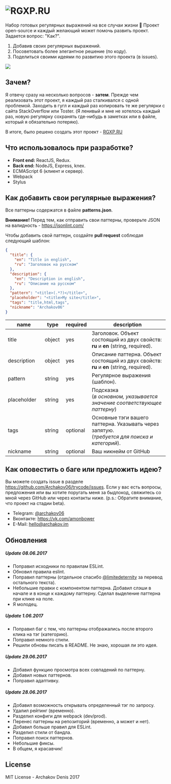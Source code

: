 ![RGXP.RU](https://archakov.im/uploads/rgxp-logo.svg?1)
=========

Набор готовых регулярных выражений на все случаи жизни 👀
Проект open-source и каждый желающий может помочь развить проект. Задается вопрос: "Как?".

 1. Добавив своих регулярных выражений.
 2. Посоветовать более элегантное решение (по коду).
 3. Поделиться своими идеями по развитию этого проекта (в issues).


 ![](https://archakov.im/uploads/rgxp.png)

## Зачем?
Я отвечу сразу на несколько вопросов - **затем**. Прежде чем реализовать этот проект, я каждый раз сталкивался с одной проблемой. Заходить в гугл и каждый раз копировать те же регулярки с сайта StackOverflow или Toster. (Я ленивый и мне не хотелось каждый раз, новую регулярку сохранять где-нибудь в заметках или в файле, который я обязательно потеряю).

В итоге, было решено создать этот проект - [RGXP.RU](https://rgxp.ru)

## Что использовалось при разработке?

 - **Front end:** ReactJS, Redux.
 - **Back end:** NodeJS, Express, knex.
 - ECMAScript 6 (клиент и сервер).
 - Webpack
 - Stylus

## Как добавить свои регулярные выражения?

Все паттерны содержатся в файле **patterns.json**.

**Внимание!** Перед тем, как отправить свои паттерны, проверьте JSON на валидность - https://jsonlint.com/

Чтобы добавить свой паттерн, создайте **pull request** соблюдая следующий шаблон:

```json
{
  "title": {
    "en": "Title in english",
    "ru": "Заголовок на русском"
  },
  "description": {
    "en": "Description in english",
    "ru": "Описание на русском"
  },
  "pattern": "<title>(.*?)</title>",
  "placeholder": "<title>My site</title>",
  "tags": "title,html,tags",
  "nickname": "Archakov06"
}
```

<table class="table table-bordered table-striped">
    <thead>
    <tr>
        <th style="width: 100px;">name</th>
        <th style="width: 50px;">type</th>
        <th style="width: 50px;">required</th>
        <th>description</th>
    </tr>
    </thead>
    <tbody>
    <tr>
      <td>title</td>
      <td>object</td>
      <td>yes</td>
      <td>Заголовок. Объект состоящий из двух свойств: <b>ru</b> и <b>en</b> (string, required).</td>
    </tr>
    <tr>
      <td>description</td>
      <td>object</td>
      <td>yes</td>
      <td>Описание паттерна. Объект состоящий из двух свойств: <b>ru</b> и <b>en</b> (string, required).</td>
    </tr>
    <tr>
      <td>pattern</td>
      <td>string</td>
      <td>yes</td>
      <td>Регулярное выражения (шаблон).</td>
    </tr>
    <tr>
      <td>placeholder</td>
      <td>string</td>
      <td>yes</td>
      <td>Подсказка <br>(<i>в основном, указывается значение соответствующее паттерну</i>)</td>
    </tr>
    <tr>
      <td>tags</td>
      <td>string</td>
      <td>optional</td>
      <td>Основные тэги вашего паттерна. Указывать через запятую.<br>(<i>требуется для поиска и категорий</i>).</td>
    </tr>
    <tr>
      <td>nickname</td>
      <td>string</td>
      <td>optional</td>
      <td>Ваш никнейм от GitHub</td>
    </tr>
    </tbody>
</table>

## Как оповестить о баге или предложить идею?
Вы можете создать issue в разделе
<https://github.com/Archakov06/trycode/issues>. Если у вас есть вопросы, предложения или вы хотите поругать меня за быдлокод, свяжитесь со мной через GitHub или через контакты ниже. (p.s.: Обратите внимание, что проект на стадии beta).

- Telegram: [@archakov06](https://t.me/archakov06)
- Вконтакте: https://vk.com/amonbower
- E-Mail: [hello@archakov.im](mailto:hello@archakov.im)

## Обновления

##### Update 08.06.2017
- Поправил исходники по правилам ESLint.
- Обновил правила eslint.
- Поправил паттерны (отдельное спасибо [@limitedeternity](https://github.com/limitedeternity) за перевод остального текста).
- Небольшие правки с компонентом паттерна. Добавил слэши в начале и в конце к каждому паттерну. Сделал выделение паттерна при клике на поле.
- Я молодец.

##### Update 1.06.2017
- Поправил баг с тем, что паттерны отображались после второго клика на тэг (категорию).
- Поправил немного стили.
- Решили обновы писать в README. Не знаю, хорошая ли это идея.

##### Update 29.06.2017
- Добавил функцию просмотра всех совпадений по паттерну.
- Добавил новых паттернов.
- Поправил адаптивку.

##### Update 28.06.2017
- Добавил возможность открывать определенный тэг по запросу.
- Удалил рейтинг (временно).
- Разделил конфиги для webpack (dev/prod).
- Перенес паттерны на репозиторий (временно, а может и нет).
- Добавил больше правил для ESLint.
- Разделил стили от бандла.
- Поправил поиск паттернов.
- Небольшие фиксы.
- В общем, я красавчик!

## License

MIT License - Archakov Denis 2017
